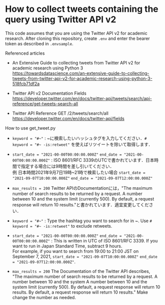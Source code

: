 # How to collect tweets containing the query using Twitter API v2  

This code assumes that you are using the Twitter API v2 for academic research. After cloning this repository, create `.env` and enter the bearer token as described in `.envsample`.

Referenced articles  
- An Extensive Guide to collecting tweets from Twitter API v2 for academic research using Python 3  
    https://towardsdatascience.com/an-extensive-guide-to-collecting-tweets-from-twitter-api-v2-for-academic-research-using-python-3-518fcb71df2a  

- Twitter API v2 Documentation Fields  
    https://developer.twitter.com/en/docs/twitter-api/tweets/search/api-reference/get-tweets-search-all  

- Twitter API Reference GET /2/tweets/search/all  
    https://developer.twitter.com/en/docs/twitter-api/fields  


How to use get_tweet.py  
- `keyword = "#~"` : ~に検索したいハッシュタグを入力してください．`# keyword = "#~ -is:retweet"` を使えばリツイートを除いて取得します．  
- `start_date = "2021-00-00T00:00:00.000Z"` `end_date = "2021-00-00T00:00:00.000Z"` : ISO 8601/RFC 3339のUTCで書かれています．日本時間で指定する場合には9時間を差し引いてください．  
    例 日本時間2021年9月7日19時~21時で検索したい場合 `start_date = "2021-09-07T10:00:00.000Z"` `end_date = "2021-09-07T12:00:00.000Z"`  
- `max_results = 200` Twitter APIのDocumentationには，"The maximum number of search results to be returned by a request. A number between 10 and the system limit (currently 500). By default, a request response will return 10 results."と書かれています．適宜変更してください．  

- `keyword = "#~"` : Type the hashtag you want to search for in ~. Use `# keyword = "#~ -is:retweet"` to exclude retweets.  
- `start_date = "2021-00-00T00:00:00.000Z"` `end_date = "2021-00-00T00:00:00.000Z"` : This is written in UTC of ISO 8601/RFC 3339. If you want to run in Japan Standard Time, subtract 9 hours.  
    For example, if you want to search from 19:00 to 21:00 JST on September 7, 2021, `start_date = "2021-09-07T10:00:00.000Z"` `end_date = "2021-09-07T12:00:00.000Z"`.  
- `max_results = 200` The Documentation of the Twitter API describes, "The maximum number of search results to be returned by a request. A number between 10 and the system A number between 10 and the system limit (currently 500). By default, a request response will return 10 results. By default, a request response will return 10 results."  Make change the number as needed.  